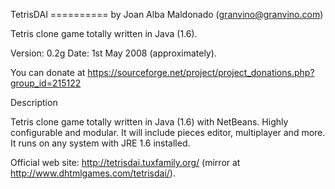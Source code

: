 TetrisDAI
========== by Joan Alba Maldonado (granvino@granvino.com)

Tetris clone game totally written in Java (1.6).

Version: 0.2g
Date: 1st May 2008 (approximately).

You can donate at https://sourceforge.net/project/project_donations.php?group_id=215122


Description

Tetris clone game totally written in Java (1.6) with NetBeans. Highly configurable and modular.
It will include pieces editor, multiplayer and more.
It runs on any system with JRE 1.6 installed.

Official web site: http://tetrisdai.tuxfamily.org/ (mirror at http://www.dhtmlgames.com/tetrisdai/).